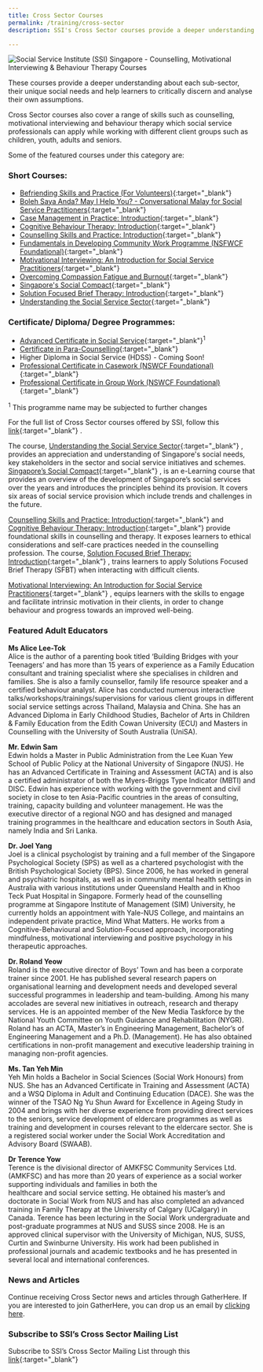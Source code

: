 ```yaml
---
title: Cross Sector Courses
permalink: /training/cross-sector
description: SSI's Cross Sector courses provide a deeper understanding about each sub-sector, their unique social needs and helps learners to critically discern and analyse their own assumptions. It also helps train social service professionals in counselling, motivational interviewing & behaviour therapy etc.

---
```

![Social Service Institute (SSI) Singapore - Counselling, Motivational Interviewing & Behaviour Therapy Courses](/images/training/SSI_header-banner-757-x-239px1.jpg)

These courses provide a deeper understanding about each sub-sector, their unique social needs and help learners to critically discern and analyse their own assumptions.  
  
Cross Sector courses also cover a range of skills such as counselling, motivational interviewing and behaviour therapy which social service professionals can apply while working with different client groups such as children, youth, adults and seniors.  
  
Some of the featured courses under this category are:

### **Short Courses:**

-   [Befriending Skills and Practice (For Volunteers)](http://e-services.ncss.gov.sg/Training/Course/TemplateSearch?Filter.Keyword=Befriending+Skills+and+Practice+%28For+Volunteers%29&Filter.CourseDatesString=&Filter.TypeOfCourse.Value=&Filter.TypeOfCourse.Label=&Filter.CourseSubCategory.Id=&Filter.CourseSubCategory.LogicalName=&Filter.CourseSubCategory.Name=&Filter.CourseSubCategory.ToRemove=){:target="_blank"}   
-   [Boleh Saya Anda? May I Help You? - Conversational Malay for Social Service Practitioners](http://e-services.ncss.gov.sg/Training/Course/TemplateSearch?Filter.Keyword=Conversational+malay&Filter.CourseDatesString=&Filter.TypeOfCourse.Value=&Filter.TypeOfCourse.Label=&Filter.CourseSubCategory.Id=&Filter.CourseSubCategory.LogicalName=&Filter.CourseSubCategory.Name=&Filter.CourseSubCategory.ToRemove=){:target="_blank"}   
-   [Case Management in Practice: Introduction](http://e-services.ncss.gov.sg/Training/Course/TemplateSearch?Filter.Keyword=Case+Management+in+Practice%3A+Introduction&Filter.CourseDatesString=&Filter.TypeOfCourse.Value=&Filter.TypeOfCourse.Label=&Filter.CourseSubCategory.Id=&Filter.CourseSubCategory.LogicalName=&Filter.CourseSubCategory.Name=&Filter.CourseSubCategory.ToRemove=){:target="_blank"}   
-   [Cognitive Behaviour Therapy: Introduction](https://e-services.ncss.gov.sg/Training/Course/TemplateSearch?Keyword=Cognitive+Behaviour+Therapy%3A+Introduction "Click to find out more..."){:target="_blank"}   
-   [Counselling Skills and Practice: Introduction](https://e-services.ncss.gov.sg/Training/Course/TemplateSearch?Keyword=Counselling+skills+and+practice%3A+Introduction "Click to find out more.."){:target="_blank"}   
-   [Fundamentals in Developing Community Work Programme (NSFWCF Foundational)](https://e-services.ncss.gov.sg/Training/Course/TemplateSearch?Keyword=Fundamentals+in+Developing+Community+Work+Programme "Click to find out more..."){:target="_blank"}   
-   [Motivational Interviewing: An Introduction for Social Service Practitioners](https://e-services.ncss.gov.sg/Training/Course/TemplateSearch?Keyword=Motivational+Interviewing%3A+An+Introduction+for+Social+Service+Practitioners "Click to find out more..."){:target="_blank"}   
-   [Overcoming Compassion Fatigue and Burnout](http://e-services.ncss.gov.sg/Training/Course/TemplateSearch?Filter.Keyword=Overcoming+Compassion+Fatigue+and+Burnout&Filter.CourseDatesString=&Filter.TypeOfCourse.Value=&Filter.TypeOfCourse.Label=&Filter.CourseSubCategory.Id=14a99fd7-e127-e611-8112-000c296ee03a&Filter.CourseSubCategory.LogicalName=nis_coursesubcategory&Filter.CourseSubCategory.Name=Mental+Health&Filter.CourseSubCategory.ToRemove=False){:target="_blank"}   
-   [Singapore's Social Compact](https://learningcloud.sg/pages/coursedescription.jsf?courseId=1233736&catalogId=1700&templateId=-1 "Click to find out more..."){:target="_blank"}   
-   [Solution Focused Brief Therapy: Introduction](http://e-services.ncss.gov.sg/Training/Course/TemplateSearch?Filter.Keyword=solution+Focused+brief+therapy%3A+introduction&Filter.CourseDatesString=&Filter.TypeOfCourse.Value=&Filter.TypeOfCourse.Label=&Filter.CourseSubCategory.Id=&Filter.CourseSubCategory.LogicalName=&Filter.CourseSubCategory.Name=&Filter.CourseSubCategory.ToRemove=){:target="_blank"}   
-   [Understanding the Social Service Sector](http://e-services.ncss.gov.sg/Training/Course/TemplateSearch?Filter.Keyword=Understanding+the+Social+Service+Sector&Filter.CourseDatesString=&Filter.TypeOfCourse.Value=&Filter.TypeOfCourse.Label=&Filter.CourseSubCategory.Id=&Filter.CourseSubCategory.LogicalName=&Filter.CourseSubCategory.Name=&Filter.CourseSubCategory.ToRemove=){:target="_blank"}   


### **Certificate/ Diploma/ Degree Programmes:**

-   [Advanced Certificate in Social Service](/training/cet-programmes/advanced-certificate-in-social-service/){:target="_blank"}<sup>1</sup>  
-   [Certificate in Para-Counselling](/training/cet-programmes/certificate-in-para-counselling/){:target="_blank"}     
-   Higher Diploma in Social Service (HDSS) - Coming Soon!
-   [Professional Certificate in Casework (NSWCF Foundational)](/training/cet-programmes/professional-certificate-in-casework-(nswcf-foundational)/){:target="_blank"}   
-   [Professional Certificate in Group Work (NSWCF Foundational)](/training/cet-programmes/Professional-Certificate-in-Group-Work-(NSWCF-Foundational)/){:target="_blank"}   

<sup>1</sup> This programme name may be subjected to further changes 


For the full list of Cross Sector courses offered by SSI, follow this [link](http://e-services.ncss.gov.sg/Training/Course/TemplateSearch?Filter.Keyword=&Filter.CourseDatesString=&Filter.TypeOfCourse.Value=&Filter.TypeOfCourse.Label=&Filter.CourseSubCategory.Id=faf837bd-290c-e611-810d-000c29e3b091&Filter.CourseSubCategory.LogicalName=nis_coursesubcategory&Filter.CourseSubCategory.Name=Cross+Sector&Filter.CourseSubCategory.ToRemove=){:target="_blank"}   .  
  
The course, [Understanding the Social Service Sector](https://e-services.ncss.gov.sg/Training/Course/TemplateSearch?Filter.Keyword=Understanding+the+Social+Service+Sector&Filter.CourseDatesString=&Filter.TypeOfCourse.Value=&Filter.TypeOfCourse.Label=&Filter.CourseSubCategory.Id=&Filter.CourseSubCategory.LogicalName=&Filter.CourseSubCategory.Name=&Filter.CourseSubCategory.ToRemove= "Click to find out more..."){:target="_blank"}   , provides an appreciation and understanding of Singapore's social needs, key stakeholders in the sector and social service initiatives and schemes. [Singapore’s Social Compact](https://learningcloud.sg/pages/coursedescription.jsf?courseId=1233736&catalogId=1700&templateId=-1 "Click to find out more..."){:target="_blank"}   , is an e-Learning course that provides an overview of the development of Singapore’s social services over the years and introduces the principles behind its provision. It covers six areas of social service provision which include trends and challenges in the future.  
  
[Counselling Skills and Practice: Introduction](https://e-services.ncss.gov.sg/Training/Course/TemplateSearch?Keyword=Counselling+skills+and+practice%3A+Introduction "Click to find out more..."){:target="_blank"}    and [Cognitive Behaviour Therapy: Introduction](https://e-services.ncss.gov.sg/Training/Course/TemplateSearch?Keyword=Cognitive+Behaviour+Therapy%3A+Introduction "Click to find out more..."){:target="_blank"}    provide foundational skills in counselling and therapy. It exposes learners to ethical considerations and self-care practices needed in the counselling profession. The course, [Solution Focused Brief Therapy: Introduction](https://e-services.ncss.gov.sg/Training/Course/TemplateSearch?Filter.Keyword=solution+Focused+brief+therapy%3A+introduction&Filter.CourseDatesString=&Filter.TypeOfCourse.Value=&Filter.TypeOfCourse.Label=&Filter.CourseSubCategory.Id=&Filter.CourseSubCategory.LogicalName=&Filter.CourseSubCategory.Name=&Filter.CourseSubCategory.ToRemove= "Click to find out more..."){:target="_blank"}   , trains learners to apply Solutions Focused Brief Therapy (SFBT) when interacting with difficult clients.

[Motivational Interviewing: An Introduction for Social Service Practitioners](https://e-services.ncss.gov.sg/Training/Course/TemplateSearch?Keyword=Motivational+Interviewing%3A+An+Introduction+for+Social+Service+Practitioners "Click to find out more..."){:target="_blank"}   , equips learners with the skills to engage and facilitate intrinsic motivation in their clients, in order to change behaviour and progress towards an improved well-being.
### **Featured Adult Educators**

**Ms Alice Lee-Tok**  
Alice is the author of a parenting book titled ‘Building Bridges with your Teenagers’ and has more than 15 years of experience as a Family Education consultant and training specialist where she specialises in children and families. She is also a family counsellor, family life resource speaker and a certified behaviour analyst. Alice has conducted numerous interactive talks/workshops/trainings/supervisions for various client groups in different social service settings across Thailand, Malaysia and China. She has an Advanced Diploma in Early Childhood Studies, Bachelor of Arts in Children & Family Education from the Edith Cowan University (ECU) and Masters in Counselling with the University of South Australia (UniSA).  
  
**Mr. Edwin Sam**  
Edwin holds a Master in Public Administration from the Lee Kuan Yew School of Public Policy at the National University of Singapore (NUS). He has an Advanced Certificate in Training and Assessment (ACTA) and is also a certified administrator of both the Myers-Briggs Type Indicator (MBTI) and DISC. Edwin has experience with working with the government and civil society in close to ten Asia-Pacific countries in the areas of consulting, training, capacity building and volunteer management. He was the executive director of a regional NGO and has designed and managed training programmes in the healthcare and education sectors in South Asia, namely India and Sri Lanka.  
  
**Dr. Joel Yang**  
Joel is a clinical psychologist by training and a full member of the Singapore Psychological Society (SPS) as well as a chartered psychologist with the British Psychological Society (BPS). Since 2006, he has worked in general and psychiatric hospitals, as well as in community mental health settings in Australia with various institutions under Queensland Health and in Khoo Teck Puat Hospital in Singapore. Formerly head of the counselling programme at Singapore Institute of Management (SIM) University, he currently holds an appointment with Yale-NUS College, and maintains an independent private practice, Mind What Matters. He works from a Cognitive-Behavioural and Solution-Focused approach, incorporating mindfulness, motivational interviewing and positive psychology in his therapeutic approaches.  
  
**Dr. Roland Yeow**  
Roland is the executive director of Boys’ Town and has been a corporate trainer since 2001. He has published several research papers on organisational learning and development needs and developed several successful programmes in leadership and team-building. Among his many accolades are several new initiatives in outreach, research and therapy services. He is an appointed member of the New Media Taskforce by the National Youth Committee on Youth Guidance and Rehabilitation (NYGR). Roland has an ACTA, Master’s in Engineering Management, Bachelor’s of Engineering Management and a Ph.D. (Management). He has also obtained certifications in non-profit management and executive leadership training in managing non-profit agencies.  
  
**Ms. Tan Yeh Min**  
Yeh Min holds a Bachelor in Social Sciences (Social Work Honours) from NUS. She has an Advanced Certificate in Training and Assessment (ACTA) and a WSQ Diploma in Adult and Continuing Education (DACE). She was the winner of the TSAO Ng Yu Shun Award for Excellence in Ageing Study in 2004 and brings with her diverse experience from providing direct services to the seniors, service development of eldercare programmes as well as training and development in courses relevant to the eldercare sector. She is a registered social worker under the Social Work Accreditation and Advisory Board (SWAAB).  
  
**Dr Terence Yow**  
Terence is the divisional director of AMKFSC Community Services Ltd. (AMKFSC) and has more than 20 years of experience as a social worker supporting individuals and families in both the  
healthcare and social service setting. He obtained his master’s and doctorate in Social Work from NUS and has also completed an advanced training in Family Therapy at the University of Calgary (UCalgary) in Canada. Terence has been lecturing in the Social Work undergraduate and post-graduate programmes at NUS and SUSS since 2008. He is an approved clinical supervisor with the University of Michigan, NUS, SUSS, Curtin and Swinburne University. His work had been published in professional journals and academic textbooks and he has presented in several local and international conferences.

### **News and Articles**

Continue receiving Cross Sector news and articles through GatherHere. If you are interested to join GatherHere, you can drop us an email by [clicking here](mailto:techservices1@gatherhere.sg).

### **Subscribe to SSI’s Cross Sector Mailing List**

Subscribe to SSI’s Cross Sector Mailing List through this [link](https://form.gov.sg/5d89dab70c67f000120d00bb){:target="_blank"}    
